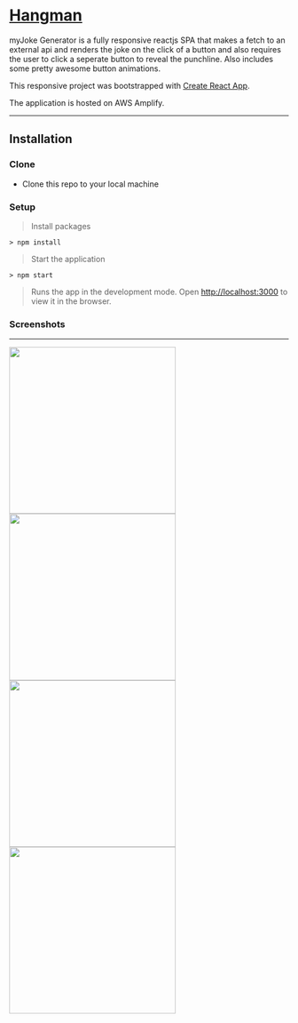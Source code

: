 # [Hangman](https://main.dcr5s95bldpus.amplifyapp.com/)

myJoke Generator is a fully responsive reactjs SPA that makes a fetch to an external api and renders the joke on the click of a button and also requires the user to click a seperate button to reveal the punchline. Also includes some pretty awesome button animations.

This responsive project was bootstrapped with [Create React App](https://github.com/facebook/create-react-app). 

The application is hosted on AWS Amplify.

---

## Installation

### Clone

- Clone this repo to your local machine 

### Setup

> Install packages

```shell
> npm install
```

> Start the application

```shell
> npm start
```

> Runs the app in the development mode. Open [http://localhost:3000](http://localhost:3000) to view it in the browser.


### Screenshots

---

<img src="https://user-images.githubusercontent.com/56137428/117280017-18206d00-ae5a-11eb-9faa-bb6e2f5ff597.png" width="300"><img src="https://user-images.githubusercontent.com/56137428/117280420-7c433100-ae5a-11eb-8bdc-a5660b364038.png" width="300"><img src="https://user-images.githubusercontent.com/56137428/117280750-d217d900-ae5a-11eb-8fe6-eeac04f38965.png" width="300"><img src="https://user-images.githubusercontent.com/56137428/117281438-8d407200-ae5b-11eb-91a4-92e17d1738a2.png" width="300">

